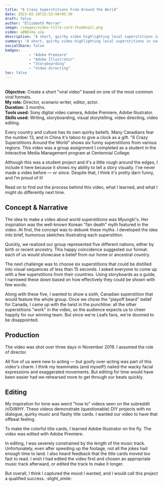 ```yaml
---
title: "6 Crazy Superstitions From Around the World"
date: 2023-02-10T22:53:58+05:30
draft: false
author: "Elizabeth Morran"
image: /images/video-title-card-thumbnail.png
video: a8NExXa_u2w
description: "A short, quirky video highlighting local superstitions in various countries."
summary: "A short, quirky video highlighting local superstitions in various countries."                
socialShare: false
badges:
           - "Adobe Premiere"
           - "Adobe Illustrator"
           - "Storyboarding"
           - "Video directing"
toc: false
---
```

&nbsp;  
**Objective:** Create a short "viral video" based on one of the most common viral formats.  
**My role:** Director, scenario writer, editor, actor.  
**Duration:** 3 months.  
**Tools used:** Sony digital video camera, Adobe Premiere, Adobe Illustrator.  
**Skills used:** Writing, storyboarding, visual storytelling, video directing, video editing.  

Every country and culture has its own quirky beliefs. Many Canadians fear the number 13, and in China it's taboo to give a clock as a gift. "6 Crazy Superstitions Around the World" shows six funny superstitions from various regions. This video was a group assignment I completed as a student in the Interactive Media Management program at Centennial College.

Although this was a student project and it's a little rough around the edges, I include it here because it shows my ability to tell a story visually. I've never made a video before &mdash; or since. Despite that, I think it's pretty darn funny, and I'm proud of it!

Read on to find out the process behind this video, what I learned, and what I might do differently next time. 

## Concept & Narrative

The idea to make a video about world superstitions was Myungki's. Her inspiration was the well-known Korean "fan death" myth featured in the video. At first, the concept was to debunk these myths. I developed the idea into brief, humorous sketches illustrating each supersititon.

Quickly, we realized our group represented five different nations, either by birth or recent ancestry. This happy coincidence suggested our format: each of us would showcase a belief from our home or ancestral country.

The next challenge was to choose six superstitions that could be distilled into visual sequences of less than 15 seconds. I asked everyone to come up with a few superstitions from their countries. Using storyboards as a guide, I narrowed these down based on how effectively they could be shown with few words.

Along with these five, I wanted to show a sixth, Canadian superstition that would feature the whole group. Once we chose the "playoff beard" belief for Canada, I came up with the twist in the punchline: all the other superstitions "work" in the video, so the audience expects us to cheer happily for our winning team. But since we're Leafs fans, we're doomed to be disappointed.

## Production

The video was shot over three days in November 2019. I assumed the role of director.

All five of us were new to acting &mdash; but goofy over-acting was part of this video's charm. I think my teammates (and myself!) nailed the wacky facial expressions and exaggerated movements. But editing for time would have been easier had we rehearsed more to get through our beats quickly.

## Editing

My inspiration for tone was weird "how to" videos seen on the subreddit /r/DiWHY. These videos demonstrate (questionable) DIY projects with no dialogue, quirky music and flashy title cards. I wanted our video to have that offbeat feeling. 

To make the colorful title cards, I learned Adobe Illustrator on the fly. The video was edited with Adobe Premiere.

In editing, I was severely constrained by the length of the music track. Unfortunately, even after speeding up the footage, not all the jokes had enough time to land. I also heard feedback that the title cards moved too fast to read. I wish I had edited the video first and chosen an appropriate music track afterward, or edited the track to make it longer.

But overall, I think I captured the mood I wanted, and I would call this project a qualified success. :slight_smile: